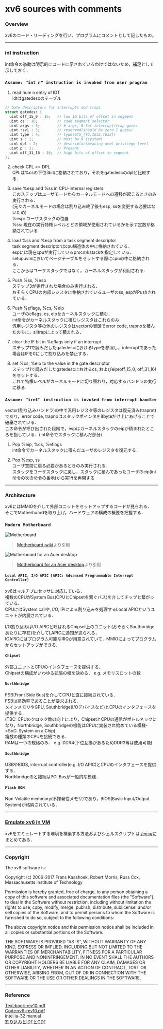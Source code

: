 # xv6 sources with comments

### Overview
xv6のコード・リーディングを行い、プログラムにコメントとして記したもの。

---

### int instruction
int命令の挙動は明示的にコードに示されているわけではないため，補足として示しておく．  

### `Assume: "int n" instruction is invoked from user program`
1. read num n entry of IDT  
idtはgatedescのテーブル  
```c
// Gate descriptors for interrupts and traps
struct gatedesc {
  uint off_15_0 : 16;   // low 16 bits of offset in segment
  uint cs : 16;         // code segment selector
  uint args : 5;        // # args, 0 for interrupt/trap gates
  uint rsv1 : 3;        // reserved(should be zero I guess)
  uint type : 4;        // type(STS_{TG,IG32,TG32})
  uint s : 1;           // must be 0 (system)
  uint dpl : 2;         // descriptor(meaning new) privilege level
  uint p : 1;           // Present
  uint off_31_16 : 16;  // high bits of offset in segment
};
```

2. check CPL <= DPL  
CPLは%csの下位3bitに格納されており，それをgatedescのdplと比較する．  

3. save %esp and %ss in CPU-internal registers  
このステップはユーザモードからカーネルモードへの遷移が起こるときのみ実行される．  
(元々カーネルモードの場合は割り込み終了後もesp, ssを変更する必要はないため)  
%esp: ユーザスタックの位置  
%ss: 現在の実行特権レベルとどの領域が使用されているかを示す定数が格納されている  

4. load %ss and %esp from a task segment descriptor  
task segment descriptorはcpu構造体の中に格納されている．  
espには現在cpuが実行しているprocのkstackを指定している．  
setupuvmにおいてページテーブルをセットする際にcpuの中に格納される．  
ここからはユーザスタックではなく，カーネルスタックが利用される．  

5. Push %ss, %esp  
ステップ3が実行された場合のみ実行される．  
おそらくCPUの内部レジスタに格納されているユーザのss, espがPushされている．  

6. Push %eflags, %cs, %eip  
ユーザのeflags, cs, eipをカーネルスタックに積む．  
int命令がカーネルスタックに積むレジスタはこれらのみ．  
汎用レジスタ等の他のレジスタはvectorの冒頭でerror code, trapnoを積んだのちに，alltrapによって積まれる．  

7. clear the IF bit in %eflags only if an interrupt  
ステップ1で読みだしたgatedescにおけるtypeを参照し，interruptであった場合はIFを0にして割り込みを禁止する．  

8. set %cs, %eip to the value in the gate descriptor  
ステップ1で読みだしたgatedescにおけるcs, およびeip(off\_15\_0, off\_31\_16)をセットする．  
これで特権レベルがカーネルモードに切り替わり，対応するハンドラの実行に移る．  


### `Assume: "iret" instruction is invoked from interrupt handler`
vector(割り込みハンドラ)の中で汎用レジスタ等のレジスタは復元済み(trapret)であり，error code, trapnoはスタックポインタを8byteだけ上にあげることで破棄されている．  
この命令が呼び出された段階で，espはカーネルスタックのeipが積まれたところを指している．(int命令でスタックに積んだ部分)  

1. Pop %eip, %cs, %eflags  
int命令でカーネルスタックに積んだユーザのレジスタを復元する．  

2. Pop %esp, ss  
ユーザ空間に戻る必要があるときのみ実行される.  
スタックをユーザスタックに戻し，スタックに積んであったユーザのeip(int命令の次の命令の番地)から実行を再開する  

---

### Architecture
xv6にはMMIOを介して外部ユニットをセットアップするコードが見られる．  
そこでMotherboardを取り上げ，ハードウェアの構成の概要を把握する．  

### `Modern Motherboard`
![Motherboard](./img/Motherboard_diagram.png "Motherboard")
> [Motherboard-wiki](https://en.wikipedia.org/wiki/Motherboard "Motherboard")より引用  

![Motherboard for an Acer desktop](./img/1575px-Acer_E360_Socket_939_motherboard_by_Foxconn.png "Motherboard for an Acer desktop")
> [Motherboard for an Acer desktop](./img/1575px-Acer_E360_Socket_939_motherboard_by_Foxconn.png "Motherboard for an Acer desktop")より引用

#### `Local APIC, I/O APIC [APIC: Advanced Programmable Interrupt Controller]`
xv6はマルチプロセッサに対応している．  
複数のCPUがSystem Bus(CPUとChipsetを繋ぐバス)を介してチップと繋がっている．  
CPUにはSystem callや, I/O, IPIによる割り込みを処理するLocal APICというユニットが内臓されている．  
<br>
I/O割り込みはI/O APICと呼ばれるChipset上のユニット(おそらくSouthbridgeあたりに存在)を介してLAPICに通知が送られる．  
IOAPICにはプログラム可能なIRQが用意されていて，MMIOによってプログラムからセットアップができる.  

#### `Chipset`
外部ユニットとCPUのインタフェースを提供する．  
Chipsetの構成がいわゆる拡張の幅を決める．	e.g. メモリスロットの数  

#### `Northbridge`
FSB(Front Side Bus)を介してCPUと直に接続されている．  
FSBは高効率であることが要求される．  
メインメモリやGPU, Southbridge(I/Oデバイスなど)とCPUのインタフェースを提供する．  
(TBC: CPUのクロック数の向上により，ChipsetとCPUの通信がボトルネックになり，Northbridge, Southbridgeの機能はCPUに実装され始めている模様->SoC: System on a Chip)  
複数の種類のCPUを接続できる．  
RAMは一つの規格のみ．	e.g. DDR4(下位互換があるためDDR3等は使用可能)  

#### `Southbridge`
USBやBIOS, interrupt controller(e.g. I/O APIC)とCPUのインタフェースを提供する．  
Northbridgeのと接続はPCI Busが一般的な模様．  

#### `Flash ROM`
Non-Volatile memmory(不揮発性メモリ)であり，BIOS(Basic Input/Output System)が格納されている．  

---

### [Emulate xv6 in VM](./emu/ "Emulate xv6 in VM")
xv6をエミュレートする環境を構築する方法およびシェルスクリプトは[./emu/](./emu/ "./emu/")にまとめてある．  

---

### Copyright
The xv6 software is:

Copyright (c) 2006-2017 Frans Kaashoek, Robert Morris, Russ Cox,
                        Massachusetts Institute of Technology

Permission is hereby granted, free of charge, to any person obtaining
a copy of this software and associated documentation files (the
"Software"), to deal in the Software without restriction, including
without limitation the rights to use, copy, modify, merge, publish,
distribute, sublicense, and/or sell copies of the Software, and to
permit persons to whom the Software is furnished to do so, subject to
the following conditions:

The above copyright notice and this permission notice shall be
included in all copies or substantial portions of the Software.

THE SOFTWARE IS PROVIDED "AS IS", WITHOUT WARRANTY OF ANY KIND,
EXPRESS OR IMPLIED, INCLUDING BUT NOT LIMITED TO THE WARRANTIES OF
MERCHANTABILITY, FITNESS FOR A PARTICULAR PURPOSE AND
NONINFRINGEMENT. IN NO EVENT SHALL THE AUTHORS OR COPYRIGHT HOLDERS BE
LIABLE FOR ANY CLAIM, DAMAGES OR OTHER LIABILITY, WHETHER IN AN ACTION
OF CONTRACT, TORT OR OTHERWISE, ARISING FROM, OUT OF OR IN CONNECTION
WITH THE SOFTWARE OR THE USE OR OTHER DEALINGS IN THE SOFTWARE.

---

### Reference
[Text:book-rev10.pdf](https://pdos.csail.mit.edu/6.828/2017/xv6/book-rev10.pdf "book-rev10.pdf")  
[Code:xv6-rev10.pdf](https://pdos.csail.mit.edu/6.828/2017/xv6/xv6-rev10.pdf "xv6-rev10.pdf")  
[intel ia-32 manual](https://software.intel.com/en-us/articles/intel-sdm "intel ia-32 manual")  
[割り込みとIDTとGDT](http://softwaretechnique.jp/OS_Development/kernel_development02.html "割り込みとIDTとGDT")
